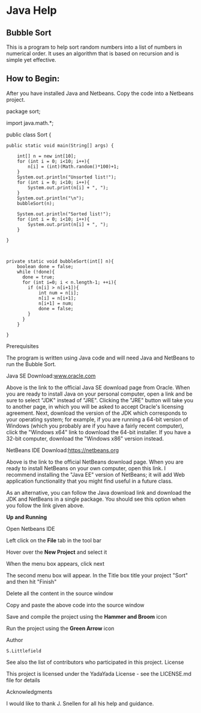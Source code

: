 # Java Help

## Bubble Sort

This is a program to help sort random numbers into a list of numbers in numerical order. It uses an algorithm that is based on recursion and is simple yet effective. 

## How to Begin:

After you have installed Java and Netbeans. Copy the code into a Netbeans project.

package sort;

import java.math.*;

public class Sort {

 
    public static void main(String[] args) {
        
        int[] n = new int[10];
        for (int i = 0; i<10; i++){
            n[i] = (int)(Math.random()*100)+1;
        }
        System.out.println("Unsorted list!");
        for (int i = 0; i<10; i++){
            System.out.print(n[i] + ", ");
        }    
        System.out.println("\n");
        bubbleSort(n);
        
        System.out.println("Sorted list!");
        for (int i = 0; i<10; i++){
            System.out.print(n[i] + ", ");
        }
    
    }    
          
    
    
    private static void bubbleSort(int[] n){
        boolean done = false;
        while (!done){
          done = true;
          for (int i=0; i < n.length-1; ++i){
            if (n[i] > n[i+1]){
                int num = n[i];
                n[i] = n[i+1];
                n[i+1] = num;
                done = false;
            }
          }   
        }
         
    }  



Prerequisites

The program is written using Java code and will need Java and NetBeans to run the Bubble Sort.

Java SE Download:www.oracle.com

Above is the link to the official Java SE download page from Oracle. When you are ready to install Java on your personal computer, open a link and be sure to select "JDK" instead of "JRE".  Clicking the "JRE" button will take you to another page, in which you will be asked to accept Oracle's licensing agreement.  Next, download the version of the JDK which corresponds to your operating system; for example, if you are running a 64-bit version of Windows (which you probably are if you have a fairly recent computer), click the "Windows x64" link to download the 64-bit installer.  If you have a 32-bit computer, download the "Windows x86" version instead.

NetBeans IDE Download:https://netbeans.org

Above is the link to the official NetBeans download page.  When you are ready to install NetBeans on your own computer, open this link.  I recommend installing the "Java EE" version of NetBeans; it will add Web application functionality that you might find useful in a future class.

As an alternative, you can follow the Java download link and download the JDK and NetBeans in a single package.  You should see this option when you follow the link given above.

**Up and Running**

Open Netbeans IDE

Left click on the **File** tab in the tool bar

Hover over the **New Project** and select it

When the menu box appears, click next

The second menu box will appear. In the Title box title your project "Sort" and then hit "Finish"

Delete all the content in the source window

Copy and paste the above code into the source window

Save and compile the project using the **Hammer and Broom** icon

Run the project using the **Green Arrow** icon


Author

    S.Littlefield

See also the list of contributors who participated in this project.
License

This project is licensed under the YadaYada License - see the LICENSE.md file for details

Acknowledgments

I would like to thank J. Snellen for all his help and guidance.
